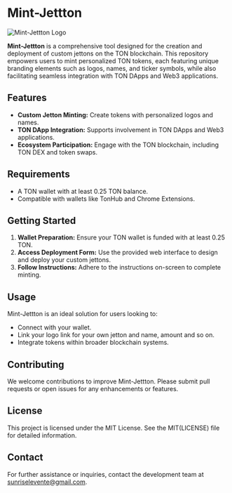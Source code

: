 # Mint-Jettton

![Mint-Jettton Logo](a)

**Mint-Jettton** is a comprehensive tool designed for the creation and deployment of custom jettons on the TON blockchain. This repository empowers users to mint personalized TON tokens, each featuring unique branding elements such as logos, names, and ticker symbols, while also facilitating seamless integration with TON DApps and Web3 applications.

## Features

- **Custom Jetton Minting:** Create tokens with personalized logos and names.
- **TON DApp Integration:** Supports involvement in TON DApps and Web3 applications.
- **Ecosystem Participation:** Engage with the TON blockchain, including TON DEX and token swaps.

## Requirements

- A TON wallet with at least 0.25 TON balance.
- Compatible with wallets like TonHub and Chrome Extensions.

## Getting Started

1. **Wallet Preparation:** Ensure your TON wallet is funded with at least 0.25 TON.
2. **Access Deployment Form:** Use the provided web interface to design and deploy your custom jettons.
3. **Follow Instructions:** Adhere to the instructions on-screen to complete minting.

## Usage

Mint-Jettton is an ideal solution for users looking to:

- Connect with your wallet.
- Link your logo link for your own jetton and name, amount and so on.
- Integrate tokens within broader blockchain systems.

## Contributing

We welcome contributions to improve Mint-Jettton. Please submit pull requests or open issues for any enhancements or features.

## License

This project is licensed under the MIT License. See the MIT(LICENSE) file for detailed information.

## Contact

For further assistance or inquiries, contact the development team at sunriselevente@gmail.com.

